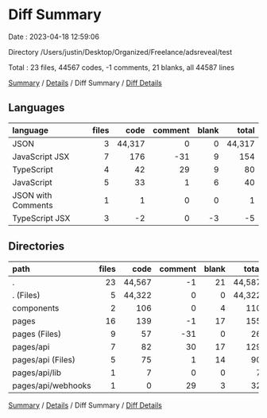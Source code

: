 # Diff Summary

Date : 2023-04-18 12:59:06

Directory /Users/justin/Desktop/Organized/Freelance/adsreveal/test

Total : 23 files,  44567 codes, -1 comments, 21 blanks, all 44587 lines

[Summary](results.md) / [Details](details.md) / Diff Summary / [Diff Details](diff-details.md)

## Languages
| language | files | code | comment | blank | total |
| :--- | ---: | ---: | ---: | ---: | ---: |
| JSON | 3 | 44,317 | 0 | 0 | 44,317 |
| JavaScript JSX | 7 | 176 | -31 | 9 | 154 |
| TypeScript | 4 | 42 | 29 | 9 | 80 |
| JavaScript | 5 | 33 | 1 | 6 | 40 |
| JSON with Comments | 1 | 1 | 0 | 0 | 1 |
| TypeScript JSX | 3 | -2 | 0 | -3 | -5 |

## Directories
| path | files | code | comment | blank | total |
| :--- | ---: | ---: | ---: | ---: | ---: |
| . | 23 | 44,567 | -1 | 21 | 44,587 |
| . (Files) | 5 | 44,322 | 0 | 0 | 44,322 |
| components | 2 | 106 | 0 | 4 | 110 |
| pages | 16 | 139 | -1 | 17 | 155 |
| pages (Files) | 9 | 57 | -31 | 0 | 26 |
| pages/api | 7 | 82 | 30 | 17 | 129 |
| pages/api (Files) | 5 | 75 | 1 | 14 | 90 |
| pages/api/lib | 1 | 7 | 0 | 0 | 7 |
| pages/api/webhooks | 1 | 0 | 29 | 3 | 32 |

[Summary](results.md) / [Details](details.md) / Diff Summary / [Diff Details](diff-details.md)